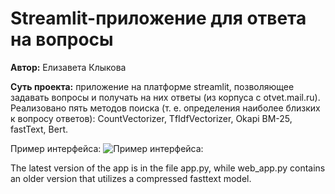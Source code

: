 # Streamlit-приложение для ответа на вопросы
**Автор:** Елизавета Клыкова

**Суть проекта:** приложение на платформе streamlit, позволяющее задавать вопросы и получать на них ответы (из корпуса с otvet.mail.ru). Реализовано пять методов поиска (т. е. определения наиболее близких к вопросу ответов): CountVectorizer, TfIdfVectorizer, Okapi BM-25, fastText, Bert.

Пример интерфейса:
![Пример интерфейса:](/interface.jpeg)

The latest version of the app is in the file app.py, while web_app.py contains an older version that utilizes a compressed fasttext model.
